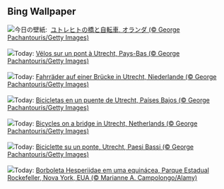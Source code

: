 ## Bing Wallpaper
![](https://www.bing.com/th?id=OHR.BicyclesUtrecht_JA-JP5412033265_UHD.jpg&w=1000)今日の壁紙: &nbsp;[ユトレヒトの橋と自転車, オランダ (© George Pachantouris/Getty Images)](https://www.bing.com/th?id=OHR.BicyclesUtrecht_JA-JP5412033265_UHD.jpg)
<br><br/>
![](https://www.bing.com/th?id=OHR.BicyclesUtrecht_FR-FR5996200127_UHD.jpg&w=1000)Today: [Vélos sur un pont à Utrecht, Pays-Bas (© George Pachantouris/Getty Images)](https://www.bing.com/th?id=OHR.BicyclesUtrecht_FR-FR5996200127_UHD.jpg)
<br><br/>
![](https://www.bing.com/th?id=OHR.BicyclesUtrecht_DE-DE4256517633_UHD.jpg&w=1000)Today: [Fahrräder auf einer Brücke in Utrecht, Niederlande (© George Pachantouris/Getty Images)](https://www.bing.com/th?id=OHR.BicyclesUtrecht_DE-DE4256517633_UHD.jpg)
<br><br/>
![](https://www.bing.com/th?id=OHR.BicyclesUtrecht_ES-ES6764492032_UHD.jpg&w=1000)Today: [Bicicletas en un puente de Utrecht, Países Bajos (© George Pachantouris/Getty Images)](https://www.bing.com/th?id=OHR.BicyclesUtrecht_ES-ES6764492032_UHD.jpg)
<br><br/>
![](https://www.bing.com/th?id=OHR.BicyclesUtrecht_EN-GB1571923554_UHD.jpg&w=1000)Today: [Bicycles on a bridge in Utrecht, Netherlands (© George Pachantouris/Getty Images)](https://www.bing.com/th?id=OHR.BicyclesUtrecht_EN-GB1571923554_UHD.jpg)
<br><br/>
![](https://www.bing.com/th?id=OHR.BicyclesUtrecht_IT-IT6327347879_UHD.jpg&w=1000)Today: [Biciclette su un ponte, Utrecht, Paesi Bassi (© George Pachantouris/Getty Images)](https://www.bing.com/th?id=OHR.BicyclesUtrecht_IT-IT6327347879_UHD.jpg)
<br><br/>
![](https://www.bing.com/th?id=OHR.EchinaceaButterfly_PT-BR8973487731_UHD.jpg&w=1000)Today: [Borboleta Hesperiidae em uma equinácea, Parque Estadual Rockefeller, Nova York, EUA (© Marianne A. Campolongo/Alamy)](https://www.bing.com/th?id=OHR.EchinaceaButterfly_PT-BR8973487731_UHD.jpg)
<br><br/>
